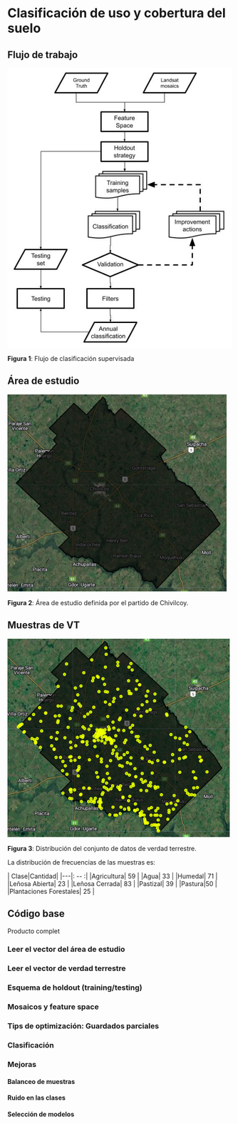 # Clasificación de uso y cobertura del suelo



## Flujo de trabajo
![ROI](./images/flujo-clasificacion-supervisada.jpg "Flujo de clasificación supervizada")

**Figura 1**: Flujo de clasificación supervisada


## Área de estudio

![ROI](./images/roi-curso-bc.png  "Área de estudio")

**Figura 2**: Área de estudio definida por el partido de Chivilcoy.

## Muestras de VT
![ROI](./images/muestras-curso-bc.png  "Muestras ")

**Figura 3**: Distribución del conjunto de datos de verdad terrestre.

La distribución de frecuencias de las muestras es:

| Clase|Cantidad|
|---|: -- :|
|Agricultura| 59 |
|Agua| 33 |
|Humedal| 71 |
|Leñosa Abierta| 23 |
|Leñosa Cerrada| 83 |
|Pastizal| 39 |
|Pastura|50 |
|Plantaciones Forestales| 25 |



## Código base

Producto complet



### Leer el vector del área de estudio

### Leer el vector de verdad terrestre

### Esquema de holdout (training/testing)

### Mosaicos y feature space

### Tips de optimización: Guardados parciales

### Clasificación

### Mejoras

#### Balanceo de muestras
#### Ruido en las clases
#### Selección de modelos
